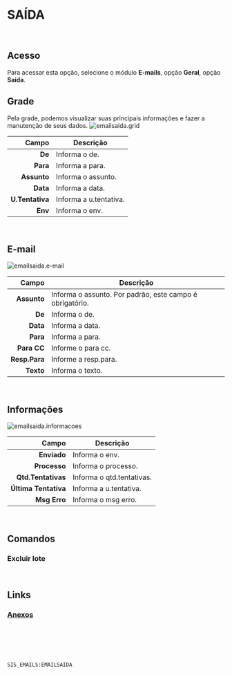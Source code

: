 # SAÍDA
<br>

## Acesso
Para acessar esta opção, selecione o módulo **E-mails**, opção **Geral**, opção **Saída**.
<br>

## Grade
Pela grade, podemos visualizar suas principais informações e fazer a manutenção de seus dados.
![emailsaida.grid](https://raw.githubusercontent.com/netforcews/docs-siscom/master/e-mails/imagens/emailsaida.grid.png)

Campo | Descrição
--:|---
**De** | Informa o de.
**Para** | Informa a para.
**Assunto** | Informa o assunto.
**Data** | Informa a data.
**U.Tentativa** | Informa a u.tentativa.
**Env** | Informa o env.
<br>

## E-mail
![emailsaida.e-mail](https://raw.githubusercontent.com/netforcews/docs-siscom/master/e-mails/imagens/emailsaida.e-mail.png)

Campo | Descrição
--:|---
**Assunto** | Informa o assunto. Por padrão, este campo é obrigatório.
**De** | Informa o de.
**Data** | Informa a data.
**Para** | Informa a para.
**Para CC** | Informe o para cc.
**Resp.Para** | Informe a resp.para.
**Texto** | Informa o texto.
<br>

## Informações
![emailsaida.informacoes](https://raw.githubusercontent.com/netforcews/docs-siscom/master/e-mails/imagens/emailsaida.informacoes.png)

Campo | Descrição
--:|---
**Enviado** | Informa o env.
**Processo** | Informa o processo.
**Qtd.Tentativas** | Informa o qtd.tentativas.
**Última Tentativa** | Informa a u.tentativa.
**Msg Erro** | Informa o msg erro.
<br>

## Comandos
### Excluir lote
<br>

## Links
### [Anexos](/geral/emailanexos.md)
<br>
<br>
<br>
<br>

```SIS_EMAILS:EMAILSAIDA```
